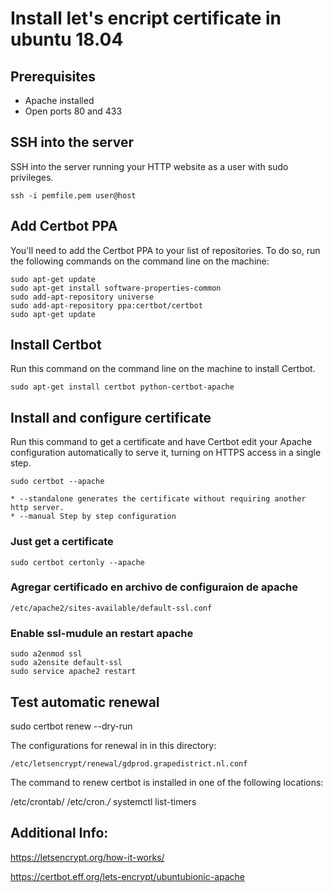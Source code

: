 # Install let's encript certificate in ubuntu 18.04

## Prerequisites
* Apache installed
* Open ports 80 and 433

## SSH into the server
SSH into the server running your HTTP website as a user with sudo privileges.
    
    ssh -i pemfile.pem user@host

## Add Certbot PPA
You'll need to add the Certbot PPA to your list of repositories. To do so, run the following commands on the command line on the machine:

    sudo apt-get update
    sudo apt-get install software-properties-common
    sudo add-apt-repository universe
    sudo add-apt-repository ppa:certbot/certbot
    sudo apt-get update

## Install Certbot
Run this command on the command line on the machine to install Certbot.

    sudo apt-get install certbot python-certbot-apache

## Install and configure certificate
Run this command to get a certificate and have Certbot edit your Apache configuration automatically to serve it, turning on HTTPS access in a single step.

    sudo certbot --apache

    * --standalone generates the certificate without requiring another http server.
    * --manual Step by step configuration 

### Just get a certificate
    sudo certbot certonly --apache

### Agregar certificado en archivo de configuraion de apache
    /etc/apache2/sites-available/default-ssl.conf

### Enable ssl-mudule an restart apache

    sudo a2enmod ssl
    sudo a2ensite default-ssl
    sudo service apache2 restart


## Test automatic renewal
sudo certbot renew --dry-run

The configurations for renewal in in this directory:

    /etc/letsencrypt/renewal/gdprod.grapedistrict.nl.conf

The command to renew certbot is installed in one of the following locations:

/etc/crontab/
/etc/cron.*/*
systemctl list-timers

## Additional Info:

https://letsencrypt.org/how-it-works/

https://certbot.eff.org/lets-encrypt/ubuntubionic-apache